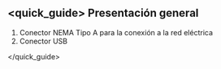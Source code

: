 ## <quick_guide> Presentación general


1. Conector NEMA Tipo A para la conexión a la red eléctrica
2. Conector USB

</quick_guide>
